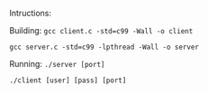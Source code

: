 Intructions:

Building:
`gcc client.c -std=c99 -Wall -o client`

`gcc server.c -std=c99 -lpthread -Wall -o server`

Running:
`./server [port]`

`./client [user] [pass] [port]`
